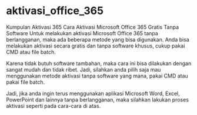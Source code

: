 # aktivasi_office_365
Kumpulan Aktivasi 365
Cara Aktivasi Microsoft Office 365 Gratis Tanpa Software
Untuk melakukan aktivasi Microsoft Office 365 tanpa berlangganan, maka ada beberapa metode yang bisa digunakan. 
Anda bisa melakukan aktivasi secara gratis dan tanpa software khusus, cukup pakai CMD atau file batch.

Karena tidak butuh software tambahan, maka cara ini bisa dilakukan dengan sangat mudah dan tidak ribet. 
Jadi, silahkan anda pilih saja mau menggunakan metode aktivasi tanpa software yang mana, pakai CMD atau pakai file batch.

Jadi, jika anda ingin terus menggunakan aplikasi Microsoft Word, Excel, PowerPoint dan lainnya tanpa berlangganan, maka silahkan lakukan proses aktivasi seperti pada cara-cara di atas.
